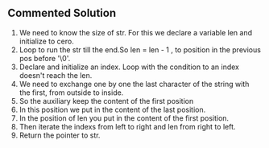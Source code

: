 ## Commented Solution

1. We need to know the size of str. For this we declare a variable len and initialize to cero.
2. Loop to run the str till the end.So len = len - 1 , to position in the previous pos before '\0'.
3. Declare and initialize an index. Loop with the condition to an index doesn't reach the len.
4. We need to exchange one by one the last character of the string with the first, from outside to inside.
5. So the auxiliary keep the content of the first position  
6. In this position we put in the content of the last position.
8. In the position of len you put in the content of the first position.
9. Then iterate the indexs from left to right and len from right to left.
10. Return the pointer to str.
